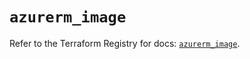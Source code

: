 # `azurerm_image`

Refer to the Terraform Registry for docs: [`azurerm_image`](https://registry.terraform.io/providers/hashicorp/azurerm/3.104.0/docs/resources/image).
